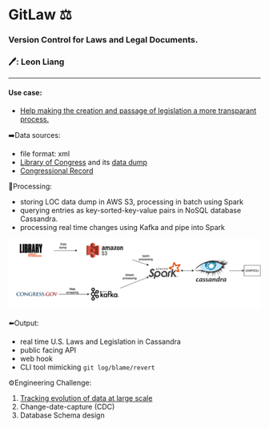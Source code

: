 # GitLaw ⚖️
### Version Control for Laws and Legal Documents.
### :pen:: Leon Liang
----

#### Use case:
 - [Help making the creation and passage of legislation a more transparant process.](https://blog.abevoelker.com/gitlaw-github-for-laws-and-legal-documents-a-tourniquet-for-american-liberty/)
 
 
➡️Data sources: 
 - file format: xml
 - [Library of Congress](https://www.congress.gov/advanced-search/legislation) and its [data dump](https://github.com/usgpo/bulk-data)
 - [Congressional Record](https://www.congress.gov/congressional-record)

🔄Processing: 
 - storing LOC data dump in AWS S3, processing in batch using Spark
 - querying entries as key-sorted-key-value pairs in NoSQL database Cassandra. 
 - processing real time changes using Kafka and pipe into Spark
 
 ![Data pipeline](https://github.com/leonliangsc/GitLaw/blob/master/Data%20Pipeline.png)


⬅️Output: 
 - real time U.S. Laws and Legislation in Cassandra
 - public facing API
 - web hook
 - CLI tool mimicking `git log/blame/revert` 



:gear:Engineering Challenge: 
1. [Tracking evolution of data at large scale](https://sites.google.com/insightdatascience.com/de-la-fellow-hub-2020b/pre-session/project-prep/project-seeds#h.p_bFdKFDhnY8FI)
2. Change-date-capture (CDC)
3. Database Schema design



